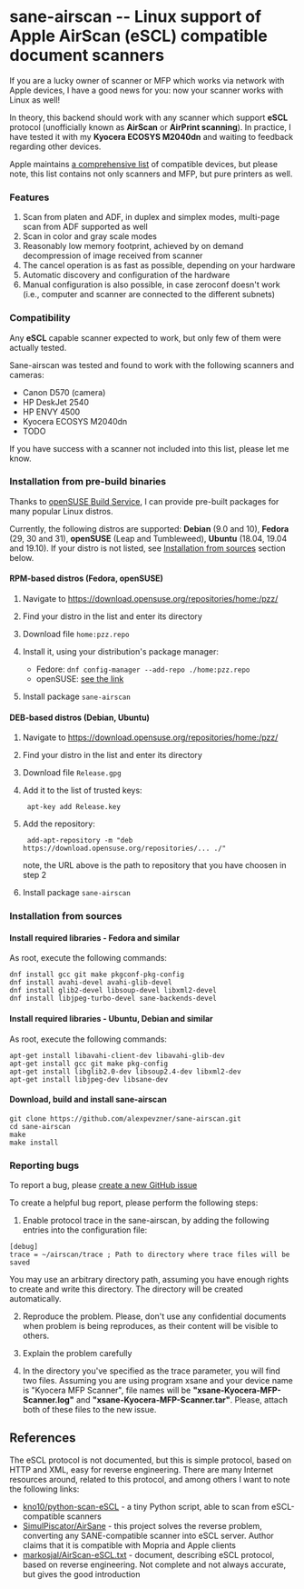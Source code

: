 # sane-airscan -- Linux support of Apple AirScan (eSCL) compatible document scanners

If you are a lucky owner of scanner or MFP which works via network with
Apple devices, I have a good news for you: now your scanner works with
Linux as well!

In theory, this backend should work with any scanner which support
**eSCL** protocol (unofficially known as **AirScan** or **AirPrint scanning**).
In practice, I have tested it with my **Kyocera ECOSYS M2040dn**
and waiting to feedback regarding other devices.

Apple maintains [a comprehensive list](https://support.apple.com/en-us/HT201311)
of compatible devices, but please note, this list contains not only scanners
and MFP, but pure printers as well.

### Features

1. Scan from platen and ADF, in duplex and simplex modes, multi-page
scan from ADF supported as well
2. Scan in color and gray scale modes
3. Reasonably low memory footprint, achieved by on demand decompression of
image received from scanner
4. The cancel operation is as fast as possible, depending on your hardware
5. Automatic discovery and configuration of the hardware
6. Manual configuration is also possible, in case zeroconf doesn't work
(i.e., computer and scanner are connected to the different subnets)

### Compatibility

Any **eSCL** capable scanner expected to work, but only few of them
were actually tested.

Sane-airscan was tested and found to work with the following scanners and
cameras:
* Canon D570 (camera)
* HP DeskJet 2540
* HP ENVY 4500
* Kyocera ECOSYS M2040dn
* TODO

If you have success with a scanner not included into this list,
please let me know.

### Installation from pre-build binaries

Thanks to [openSUSE Build Service](https://build.opensuse.org/), I can
provide pre-built packages for many popular Linux distros.

Currently, the following distros are supported: **Debian** (9.0 and 10),
**Fedora** (29, 30 and 31), **openSUSE** (Leap and Tumbleweed),
**Ubuntu** (18.04, 19.04 and 19.10). If your distro is not listed,
see [Installation from sources](https://github.com/alexpevzner/sane-airscan#installation-from-sources)
section below.

#### RPM-based distros (Fedora, openSUSE)

1. Navigate to https://download.opensuse.org/repositories/home:/pzz/
2. Find your distro in the list and enter its directory
3. Download file `home:pzz.repo`
4. Install it, using your distribution's package manager:

    * Fedore: `dnf config-manager --add-repo ./home:pzz.repo`
    * openSUSE: [see the link](https://en.opensuse.org/SDB:Add_package_repositories)

5. Install package `sane-airscan`

#### DEB-based distros (Debian, Ubuntu)

1. Navigate to https://download.opensuse.org/repositories/home:/pzz/
2. Find your distro in the list and enter its directory
3. Download file `Release.gpg`
4. Add it to the list of trusted keys:

        apt-key add Release.key

5. Add the repository:

        add-apt-repository -m "deb https://download.opensuse.org/repositories/... ./"

    note, the URL above is the path to repository that you have choosen in step 2

6. Install package `sane-airscan`

### Installation from sources
#### Install required libraries - Fedora and similar
As root, execute the following commands:
```
dnf install gcc git make pkgconf-pkg-config
dnf install avahi-devel avahi-glib-devel
dnf install glib2-devel libsoup-devel libxml2-devel
dnf install libjpeg-turbo-devel sane-backends-devel
```
#### Install required libraries - Ubuntu, Debian and similar
As root, execute the following commands:
```
apt-get install libavahi-client-dev libavahi-glib-dev
apt-get install gcc git make pkg-config
apt-get install libglib2.0-dev libsoup2.4-dev libxml2-dev
apt-get install libjpeg-dev libsane-dev
```
#### Download, build and install sane-airscan
```
git clone https://github.com/alexpevzner/sane-airscan.git
cd sane-airscan
make
make install
```
### Reporting bugs
To report a bug, please [create a new GitHub issue](https://github.com/alexpevzner/sane-airscan/issues/new)

To create a helpful bug report, please perform the following steps:

1. Enable protocol trace in the sane-airscan, by adding the following
entries into the configuration file:
```
[debug]
trace = ~/airscan/trace ; Path to directory where trace files will be saved
```
You may use an arbitrary directory path, assuming you have enough rights
to create and write this directory. The directory will be created automatically.

2. Reproduce the problem. Please, don't use any confidential documents
when problem is being reproduces, as their content will be visible to
others.

3. Explain the problem carefully

4. In the directory you've specified as the trace parameter, you will find
two files. Assuming you are using program xsane and your device name is
"Kyocera MFP Scanner", file names will be **"xsane-Kyocera-MFP-Scanner.log"**
and **"xsane-Kyocera-MFP-Scanner.tar"**. Please, attach both of these files
to the new issue.

## References

The eSCL protocol is not documented, but this is simple protocol,
based on HTTP and XML, easy for reverse engineering. There are many
Internet resources around, related to this protocol, and among others
I want to note the following links:

* [kno10/python-scan-eSCL](https://github.com/kno10/python-scan-eSCL) - a tiny
Python script, able to scan from eSCL-compatible scanners
* [SimulPiscator/AirSane](https://github.com/SimulPiscator/AirSane) - this
project solves the reverse problem, converting any SANE-compatible scanner
into eSCL server. Author claims that it is compatible with Mopria and
Apple clients
* [markosjal/AirScan-eSCL.txt](https://gist.github.com/markosjal/79d03cc4f1fd287016906e7ff6f07136) - document,
describing eSCL protocol, based on reverse engineering. Not complete and
not always accurate, but gives the good introduction
